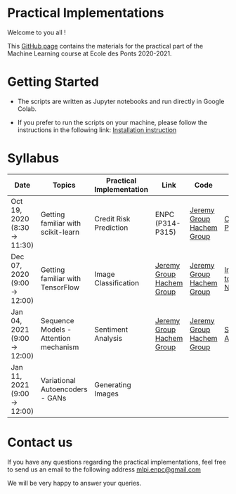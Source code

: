 # Practical Implementations 

Welcome to you all !

This [GitHub page](https://hm-ai.github.io/Practical-Implementations-ENPC/) contains the materials for the practical part of the Machine Learning course at Ecole des Ponts 2020-2021.



# Getting Started
* The scripts are written as Jupyter notebooks and run directly in Google Colab.

* If you prefer to run the scripts on your machine, please follow the instructions in the following link: [Installation instruction](https://colab.research.google.com/drive/1GtAF3kuPGDhxRYacLVUMm5S8f1uBA_oM?usp=sharing)


# Syllabus

| Date  | Topics | Practical Implementation | Link | Code | Solution | 
|----------- | ----------- | ----------- | ----------- | ----------- |----------- |
|Oct 19, 2020 (8:30 -> 11:30) | Getting familiar with scikit-learn | Credit Risk Prediction | ENPC (P314-P315) | [Jeremy Group](https://drive.google.com/file/d/1QJ4RX5mtm48pjhjd9Ukb62f--hk9_Kb8/view?usp=sharing) [Hachem Group](https://drive.google.com/file/d/1mxssZTIm2Q-SaMBoTVTnwYTti2sCCfUz/view?usp=sharing)  | [Credit Risk Prediction](https://drive.google.com/file/d/1rt-pjqh3xMQpmFvG1xNZNpjJdsmhYMIi/view?usp=sharing)  |
|Dec 07, 2020 (9:00 -> 12:00) | Getting familiar with TensorFlow | Image Classification| [Jeremy Group](https://meet.google.com/jpf-nfdc-edf) [Hachem Group](https://meet.google.com/jtn-ebgg-smd) | [Jeremy Group](https://drive.google.com/file/d/1aXtses0VU60e42bOc-lz3bA2u9f2QLIH/view?usp=sharing) [Hachem Group](https://drive.google.com/file/d/1kd3QEJ3t72gF-YQtd1hsBYyjepRKggpo/view?usp=sharing) | [Introduction to Neural Networks](https://drive.google.com/file/d/1blC9b6piH9NMqsUEj63OIvbJJnw0stLX/view?usp=sharing) |
|Jan 04, 2021 (9:00 -> 12:00)| Sequence Models - Attention mechanism | Sentiment Analysis | [Jeremy Group](https://meet.google.com/qdu-ggdd-vuu) [Hachem Group](https://meet.google.com/jyj-tfje-uoq) | [Jeremy Group](https://colab.research.google.com/drive/1hKquUfujnE7seqqptNST3Pf8pqaf_lzt?usp=sharing) [Hachem Group](https://colab.research.google.com/drive/1jZSWPmAqk5Cw3k6AnPovaHReE1asD5DH?usp=sharing) |  [Sentiment Analysis](https://colab.research.google.com/drive/1qII5LVqq92pZiXEmXXfHJp8SoAe7UNIJ?usp=sharing) |
|Jan 11, 2021 (9:00 -> 12:00) | Variational Autoencoders - GANs | Generating Images | | | |


# Contact us
If you have any questions regarding the practical implementations, feel free to send us an email to the following address mlpi.enpc@gmail.com

We will be very happy to answer your queries.
